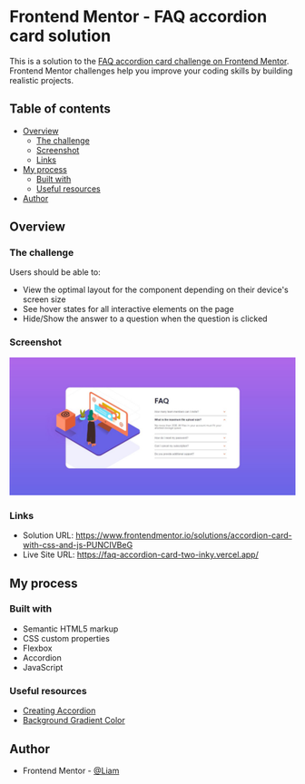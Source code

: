# Frontend Mentor - FAQ accordion card solution

This is a solution to the [FAQ accordion card challenge on Frontend Mentor](https://www.frontendmentor.io/challenges/faq-accordion-card-XlyjD0Oam). Frontend Mentor challenges help you improve your coding skills by building realistic projects. 

## Table of contents

- [Overview](#overview)
  - [The challenge](#the-challenge)
  - [Screenshot](#screenshot)
  - [Links](#links)
- [My process](#my-process)
  - [Built with](#built-with)
  - [Useful resources](#useful-resources)
- [Author](#author)

## Overview

### The challenge

Users should be able to:

- View the optimal layout for the component depending on their device's screen size
- See hover states for all interactive elements on the page
- Hide/Show the answer to a question when the question is clicked

### Screenshot

![End Result for the FAQ accordion card coding challenge](./result/end-result.JPG)


### Links

- Solution URL: https://www.frontendmentor.io/solutions/accordion-card-with-css-and-js-PUNCIVBeG
- Live Site URL: https://faq-accordion-card-two-inky.vercel.app/

## My process

### Built with

- Semantic HTML5 markup
- CSS custom properties
- Flexbox
- Accordion
- JavaScript

### Useful resources

- [Creating Accordion](https://www.w3schools.com/howto/howto_js_accordion.asp)
- [Background Gradient Color](https://www.w3schools.com/css/css3_gradients.asp) 

## Author

- Frontend Mentor - [@Liam](https://www.frontendmentor.io/profile/liam-99)

